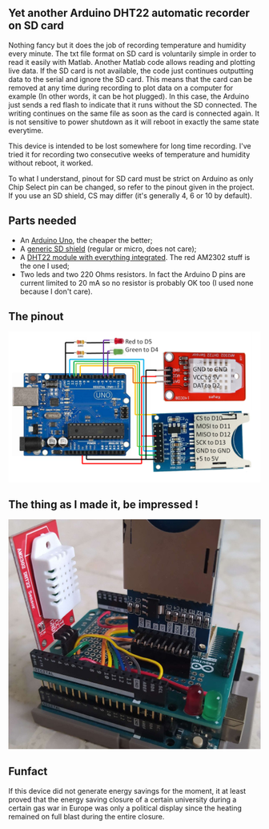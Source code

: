 ## Yet another Arduino DHT22 automatic recorder on SD card

Nothing fancy but it does the job of recording temperature and humidity every minute. The txt file format on SD card is voluntarily simple in order to read it easily with Matlab. Another Matlab code allows reading and plotting live data. If the SD card is not available, the code just continues outputting data to the serial and ignore the SD card. This means that the card can be removed at any time during recording to plot data on a computer for example (In other words, it can be hot plugged). In this case, the Arduino just sends a red flash to indicate that it runs without the SD connected. The writing continues on the same file as soon as the card is connected again. It is not sensitive to power shutdown as it will reboot in exactly the same state everytime.

This device is intended to be lost somewhere for long time recording. I've tried it for recording two consecutive weeks of temperature and humidity without reboot, it worked.

To what I understand, pinout for SD card must be strict on Arduino as only Chip Select pin can be changed, so refer to the pinout given in the project. If you use an SD shield, CS may differ (it's generally 4, 6 or 10 by default).

## Parts needed
- An [Arduino Uno](https://fr.aliexpress.com/item/1005006088733150.html), the cheaper the better;
- A [generic SD shield](https://fr.aliexpress.com/item/1005006005013220.html) (regular or micro, does not care);
- A [DHT22 module with everything integrated](https://fr.aliexpress.com/item/1005005996195284.html). The red AM2302 stuff is the one I used;
- Two leds and two 220 Ohms resistors. In fact the Arduino D pins are current limited to 20 mA so no resistor is probably OK too (I used none because I don't care).

## The pinout
![](Pictures/Schematic_DHT22.png)

## The thing as I made it, be impressed !
![](Pictures/Image_of_the_device.png)

## Funfact
If this device did not generate energy savings for the moment, it at least proved that the energy saving closure of a certain university during a certain gas war in Europe was only a political display since the heating remained on full blast during the entire closure. 

